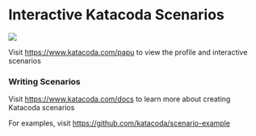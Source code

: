 # Interactive Katacoda Scenarios

[![](http://shields.katacoda.com/katacoda/papu/count.svg)](https://www.katacoda.com/papu "Get your profile on Katacoda.com")

Visit https://www.katacoda.com/papu to view the profile and interactive scenarios

### Writing Scenarios
Visit https://www.katacoda.com/docs to learn more about creating Katacoda scenarios

For examples, visit https://github.com/katacoda/scenario-example
